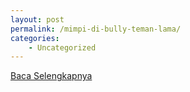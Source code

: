 ```yaml
---
layout: post
permalink: /mimpi-di-bully-teman-lama/
categories:
    - Uncategorized
---
```


[Baca Selengkapnya](/01)